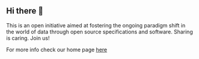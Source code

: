 ## Hi there 👋

This is an open initiative aimed at fostering the ongoing paradigm shift in the world of data through open source specifications and software. Sharing is caring. Join us!

For more info check our home page [here](https://initiative.opendatamesh.org/)
